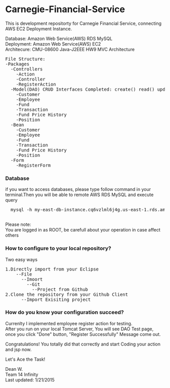 # Carnegie-Financial-Service

This is development repositorty for Carnegie Financial Service, connecting AWS EC2 Deployment Instance.  

Database: Amazon Web Service(AWS) RDS MySQL  
Deployment: Amazon Web Service(AWS) EC2  
Architecure: CMU-08600 Java-J2EEE HW9 MVC Architecture  

<pre>
File Structure:
-Packages
  -Controllers
    -Action
    -Controller
    -RegisterAction
  -Model(DAO) CRUD Interfaces Completed: create() read() update() delete()
    -Customer
    -Employee
    -Fund
    -Transaction
    -Fund Price History
    -Position
  -Bean
    -Customer
    -Employee
    -Fund
    -Transaction
    -Fund Price History
    -Position
  -Form
    -RegisterForm
</pre>

### Database
  if you want to access databases, please type follow command in your terminal.Then you will be able to remote AWS RDS MySQL and execute query 
  <pre>
  mysql -h my-east-db-instance.cq6vzlml6j4g.us-east-1.rds.amazonaws.com:3306 -u root -p 12345678
  </pre>
  
  Please note:  
      You are logged in as ROOT, be carefull about your operation in case affect others
  
### How to configure to your local repository? 
Two easy ways 
<pre>
1.Directly import from your Eclipse 
    --File
      --Imoort
        --Git
          --Project from Github
2.Clone the repository from your Github Client
      --Import Exisiting project
</pre>

### How do you know your configuration succeed?
Currenlty I implemented employee register action for testing.   
After you run on your local Tomcat Server,  You will see DAO Test page, once you click "Done" button, "Register Successfully" Message come out. 

Congratulations! You totally did that correctly and start Coding your action and jsp now.

Let's Ace the Task!

Dean W.  
Team 14 Infinity  
Last updated: 1/21/2015
